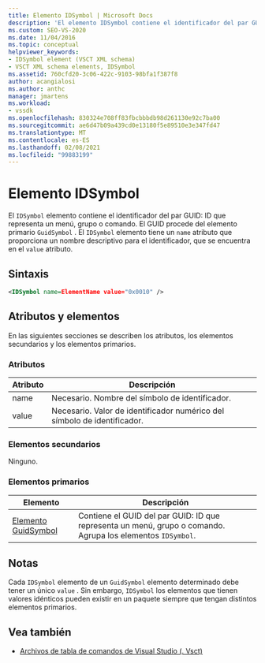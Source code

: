 ```yaml
---
title: Elemento IDSymbol | Microsoft Docs
description: 'El elemento IDSymbol contiene el identificador del par GUID: ID que representa un menú, grupo o comando.'
ms.custom: SEO-VS-2020
ms.date: 11/04/2016
ms.topic: conceptual
helpviewer_keywords:
- IDSymbol element (VSCT XML schema)
- VSCT XML schema elements, IDSymbol
ms.assetid: 760cfd20-3c06-422c-9103-98bfa1f387f8
author: acangialosi
ms.author: anthc
manager: jmartens
ms.workload:
- vssdk
ms.openlocfilehash: 830324e708ff83fbcbbbdb98d261130e92c7ba00
ms.sourcegitcommit: ae6d47b09a439cd0e13180f5e89510e3e347fd47
ms.translationtype: MT
ms.contentlocale: es-ES
ms.lasthandoff: 02/08/2021
ms.locfileid: "99883199"
---
```

# <a name="idsymbol-element"></a>Elemento IDSymbol
El `IDSymbol` elemento contiene el identificador del par GUID: ID que representa un menú, grupo o comando. El GUID procede del elemento primario `GuidSymbol` . El `IDSymbol` elemento tiene un `name` atributo que proporciona un nombre descriptivo para el identificador, que se encuentra en el `value` atributo.

## <a name="syntax"></a>Sintaxis

```xml
<IDSymbol name=ElementName value="0x0010" />
```

## <a name="attributes-and-elements"></a>Atributos y elementos
 En las siguientes secciones se describen los atributos, los elementos secundarios y los elementos primarios.

### <a name="attributes"></a>Atributos

|Atributo|Descripción|
|---------------|-----------------|
|name|Necesario. Nombre del símbolo de identificador.|
|value|Necesario. Valor de identificador numérico del símbolo de identificador.|

### <a name="child-elements"></a>Elementos secundarios
 Ninguno.

### <a name="parent-elements"></a>Elementos primarios

|Elemento|Descripción|
|-------------|-----------------|
|[Elemento GuidSymbol](../extensibility/guidsymbol-element.md)|Contiene el GUID del par GUID: ID que representa un menú, grupo o comando. Agrupa los elementos `IDSymbol`.|

## <a name="remarks"></a>Notas
 Cada `IDSymbol` elemento de un `GuidSymbol` elemento determinado debe tener un único `value` . Sin embargo, `IDSymbol` los elementos que tienen valores idénticos pueden existir en un paquete siempre que tengan distintos elementos primarios.

## <a name="see-also"></a>Vea también
- [Archivos de tabla de comandos de Visual Studio (. Vsct)](../extensibility/internals/visual-studio-command-table-dot-vsct-files.md)
